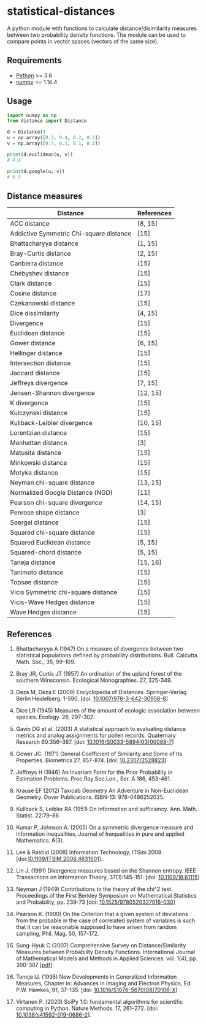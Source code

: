 # statistical-distances
A python module with functions to calculate distance/disimilarity measures between two probability density functions. The module can be used to compare points in vector spaces (vectors of the same size).

## Requirements
* [Python](https://www.python.org) >= 3.6
* [numpy](http://www.numpy.org) >= 1.16.4

## Usage

```python
import numpy as np
from distance import Distance

d = Distance()
u = np.array([0.2, 0.4, 0.2, 0.2])
v = np.array([0.7, 0.1, 0.1, 0.1])

print(d.euclidean(u, v))
# 0.6

print(d.google(u, v))
# 0.5
```

## Distance measures

| Distance | References |
| ----------- | --------- |
| ACC distance | [8, 15] |
| Addictive Symmetric Chi-square distance | [15] |
| Bhattacharyya distance | [1, 15] |
| Bray-Curtis distance | [2, 15] |
| Canberra distance | [15] |
| Chebyshev distance | [15] |
| Clark distance | [15] |
| Cosine distance | [17] |
| Czekanowski distance | [15] |
| Dice dissimilarity | [4, 15] |
| Divergence | [15] |
| Euclidean distance | [15] |
| Gower distance | [6, 15] |
| Hellinger distance | [15] |
| Intersection distance | [15] |
| Jaccard distance | [15] |
| Jeffreys divergence | [7, 15] |
| Jensen-Shannon divergence | [12, 15] |
| K divergence | [15] |
| Kulczynski distance | [15] |
| Kullback-Leibler divergence | [10, 15] |
| Lorentzian distance | [15] |
| Manhattan distance | [3] |
| Matusita distance | [15] |
| Minkowski distance | [15] |
| Motyka distance | [15] |
| Neyman chi-square distance | [13, 15] |
| Normalized Google Distance (NGD) | [11] |
| Pearson chi-square divergence | [14, 15] |
| Penrose shape distance | [3] |
| Soergel distance | [15] |
| Squared chi-square distance | [15] |
| Squared Euclidean distance | [5, 15] |
| Squared-chord distance | [5, 15] |
| Taneja distance | [15, 16] |
| Tanimoto distance | [15] |
| Topsøe distance | [15] |
| Vicis Symmetric chi-square distance | [15] |
| Vicis-Wave Hedges distance | [15] |
| Wave Hedges distance | [15] |


## References

1. Bhattacharyya A (1947) On a measure of divergence between two statistical populations defined by probability distributions. Bull. Calcutta Math. Soc., 35, 99–109.

2. Bray JR, Curtis JT (1957) An ordination of the upland forest of the southern Winsconsin. Ecological Monographies. 27, 325-349.

3. Deza M, Deza E (2009) Encyclopedia of Distances. Springer-Verlag Berlin Heidelberg. 1-590. [doi: [10.1007/978-3-642-30958-8](https://doi.org/10.1007/978-3-642-30958-8)]

4. Dice LR (1945) Measures of the amount of ecologic association between species. Ecology. 26, 297-302.

5. Gavin DG et al. (2003) A statistical approach to evaluating distance metrics and analog assignments for pollen records. Quaternary Research 60:356–367. [doi: [10.1016/S0033-5894(03)00088-7](https://doi.org/10.1016/S0033-5894(03)00088-7)]

6. Gower JC. (1971) General Coefficient of Similarity and Some of Its Properties. Biometrics 27, 857-874. [doi: [10.2307/2528823](https://doi.org/10.2307/2528823)]

7. Jeffreys H (1946) An Invariant Form for the Prior Probability in Estimation Problems. Proc.Roy.Soc.Lon., Ser. A 186, 453-461.

8. Krause EF (2012) Taxicab Geometry An Adventure in Non-Euclidean Geometry. Dover Publications. ISBN-13: 978-0486252025.

9. Kullback S, Leibler RA (1951) On information and sufficiency. Ann. Math. Statist. 22:79–86

10. Kumar P, Johnson A. (2005) On a symmetric divergence measure and information inequalities, Journal of Inequalities in pure and applied Mathematics. 6(3).

11. Lee & Rashid (2008) Information Technology, ITSim 2008. [doi:[10.1109/ITSIM.2008.4631601](https://doi.org/10.1109/ITSIM.2008.4631601)].

12. Lin J. (1991) Divergence measures based on the Shannon entropy. IEEE Transactions on Information Theory, 37(1):145–151. [doi: [10.1109/18.61115](https://doi.org/10.1109/18.61115)]

13. Neyman J (1949) Contributions to the theory of the chi^2 test. Proceedings of the First Berkley Symposium on Mathematical Statistics and Probability, pp. 239-73 [doi: [10.1525/9780520327016-030](https://doi.org/10.1525/9780520327016-030)]

14. Pearson K. (1900) On the Criterion that a given system of deviations from the probable in the case of correlated system of variables is such that it can be reasonable supposed to have arisen from random sampling, Phil. Mag. 50, 157-172.

15. Sung-Hyuk C (2007) Comprehensive Survey on Distance/Similarity Measures between Probability Density Functions. International Journal of Mathematical Models and Methods in Applied Sciences. vol. 1(4), pp. 300-307 [[pdf](http://www.fisica.edu.uy/~cris/teaching/Cha_pdf_distances_2007.pdf)].

16. Taneja IJ. (1995) New Developments in Generalized Information Measures, Chapter in: Advances in Imaging and Electron Physics, Ed. P.W. Hawkes, 91, 37-135. [doi: [10.1016/S1076-5670(08)70106-X](https://doi.org/10.1016/S1076-5670(08)70106-X)]

17. Virtanen P. (2020) SciPy 1.0: fundamental algorithms for scientific computing in Python. Nature Methods. 17, 261–272. [doi: [10.1038/s41592-019-0686-2](https://doi.org/10.1038/s41592-019-0686-2)].